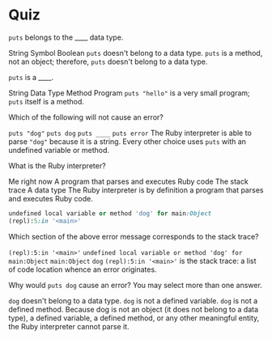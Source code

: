 # Quiz

<quiz>
  <question>
    <p><code>puts</code> belongs to the ____ data type.</p>
    <answer>String</answer>
    <answer>Symbol</answer>
    <answer>Boolean</answer>
    <answer correct><code>puts</code> doesn't belong to a data type.</answer>
    <explanation><code>puts</code> is a method, not an object; therefore, <code>puts</code> doesn't belong to a data type.</explanation>
  </question>
</quiz>

<quiz>
  <question>
    <p><code>puts</code> is a ____.</p>
    <answer>String</answer>
    <answer>Data Type</answer>
    <answer correct>Method</answer>
    <answer>Program</answer>
    <explanation><code>puts "hello"</code> is a very small program; <code>puts</code> itself is a method.</explanation>
  </question>
</quiz>

<quiz>
  <question>
    <p>Which of the following will not cause an error?</p>
    <answer correct><code>puts "dog"</code></answer>
    <answer><code>puts dog</code></answer>
    <answer><code>puts ____</code></answer>
    <answer><code>puts error</code></answer>
    <explanation>The Ruby interpreter is able to parse <code>"dog"</code> because it is a string. Every other choice uses <code>puts</code> with an undefined variable or method.</explanation>
  </question>
</quiz>

<quiz>
  <question>
    <p>What is the Ruby interpreter?</p>
    <answer>Me right now</answer>
    <answer correct>A program that parses and executes Ruby code</answer>
    <answer>The stack trace</answer>
    <answer>A data type</answer>
    <explanation>The Ruby interpreter is by definition a program that parses and executes Ruby code.</explanation>
  </question>
</quiz>

```ruby
undefined local variable or method 'dog' for main:Object
(repl):5:in '<main>'
```
<quiz>
  <question>
    <p>Which section of the above error message corresponds to the stack trace?</p>
    <answer correct><code>(repl):5:in '&#60;main&#62;'</code></answer>
    <answer><code>undefined local variable or method 'dog' for main:Object</code></answer>
    <answer><code>main:Object</code></answer>
    <answer><code>dog</code></answer>
    <explanation><code>(repl):5:in '&#60;main&#62;'</code> is the stack trace: a list of code location whence an error originates.</explanation>
  </question>
</quiz>

<quiz>
  <question multiple>
    <p>Why would <code>puts dog</code> cause an error? You may select more than one answer.</p>
    <answer correct><code>dog</code> doesn't belong to a data type.</answer>
    <answer correct><code>dog</code> is not a defined variable.</answer>
    <answer correct><code>dog</code> is not a defined method.</answer>
    <explanation>Because dog is not an object (it does not belong to a data type), a defined variable, a defined method, or any other meaningful entity, the Ruby interpreter cannot parse it.</explanation>
  </question>
</quiz>
